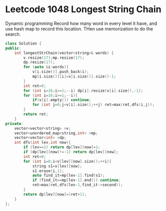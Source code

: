 # Leetcode 1048 Longest String Chain

Dynamic programming
Record how many word in every level it have, and use hash map to record this location.
THen use memorization to do the search.
```cpp
class Solution {
public:
    int longestStrChain(vector<string>& words) {
        v.resize(17);mp.resize(17);
        dp.resize(17);
        for (auto &i:words){
            v[i.size()].push_back(i);
            mp[i.size()][i]=v[i.size()].size()-1;
        }
        int ret=0;
        for (int i=16;i>=1;--i) dp[i].resize(v[i].size(),-1);
        for (int i=16;i>=1;--i){
            if(v[i].empty()) continue;
            for (int j=0;j<v[i].size();++j) ret=max(ret,dfs(i,j));
        }
        return ret;
    }
private:
    vector<vector<string> >v;
    vector<unordered_map<string,int> >mp;
    vector<vector<int> >dp;
    int dfs(int lev,int now){
        if (lev==1) return dp[lev][now]=1;
        if (dp[lev][now]!=-1) return dp[lev][now];
        int ret=0;
        for (int i=0;i<v[lev][now].size();++i){
            string s1=v[lev][now];
            s1.erase(i,1);
            auto find_it=mp[lev-1].find(s1);
            if (find_it==mp[lev-1].end()) continue;
            ret=max(ret,dfs(lev-1,find_it->second));
        }
        return dp[lev][now]=(ret+1);
    }
};
```
